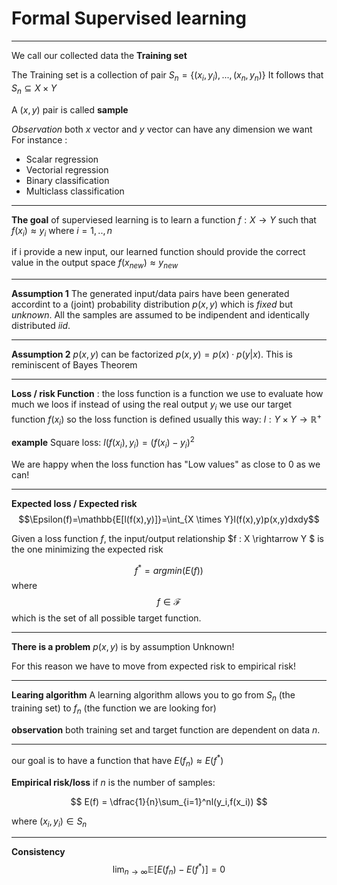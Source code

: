 # Formal Supervised learning

---

We call our collected data the  **Training set**

The Training set is a collection of pair $S_n = \{(x_i,y_i),...,(x_n,y_n)\}$
It follows that $S_n \subseteq X\times Y$

A $(x,y)$ pair is called **sample**

*Observation* both $x$ vector and $y$ vector can have any dimension we want
For instance :

- Scalar regression
- Vectorial regression
- Binary classification
- Multiclass classification
  
---
**The goal** of superviesed learning is to learn a function $f:X \rightarrow Y$ such that $f(x_i)\approx y_i$ where $i = 1,.., n$

if i provide a new input, our learned function should provide the correct value in the output space $f(x_{new}) \approx y_{new}$

---

**Assumption 1** The generated input/data pairs have been generated accordint to a (joint) probability distribution $p(x,y)$ which is *fixed* but *unknown*. All the samples are assumed to be indipendent and identically distributed *iid*.

---

**Assumption 2** $p(x,y)$ can be factorized $p(x,y)=p(x)\cdot p(y|x)$. This is reminiscent of Bayes Theorem

---

**Loss / risk Function** : the loss function is a function we use to evaluate how much we loos if instead of using the real output $y_{i}$ we use our target function $f(x_i)$ so the loss function is defined usually this way: $l : Y \times Y \rightarrow \mathbb{R}^+$

**example** Square loss: $l(f(x_i), y_i) = (f(x_i) - y_i)^2$

We are happy when the loss function has "Low values" as close to 0 as we can!

---

**Expected loss / Expected risk** $$\Epsilon(f)=\mathbb{E[l(f(x),y)]}=\int_{X \times Y}l(f(x),y)p(x,y)dxdy$$

Given a loss function $f$, the input/output relationship $f : X \rightarrow Y $ is the one minimizing the expected risk

$$ f^*=argmin(E(f)) $$ where $$ f \in \mathcal{F} $$which is the set of all possible target function.

---

**There is a problem** $p(x,y)$ is by assumption Unknown!

For this reason we have to move from expected risk to empirical risk!

---
**Learing algorithm** A learning algorithm allows you to go from $S_n$ (the training set) to $f_n$ (the function we are looking for)

**observation** both training set and target function are dependent on data $n$.

---
our goal is to have a function that have $E(f_n)\approx E(f^*)$

**Empirical risk/loss**  if $n$ is the number of samples:

$$
E(f) =  \dfrac{1}{n}\sum_{i=1}^nl(y_i,f(x_i))
$$

where $(x_i,y_i) \in S_n$

---

**Consistency** $$\lim_{n\to\infty}\mathbb{E}[E(f_n) - E(f^*)] = 0$$